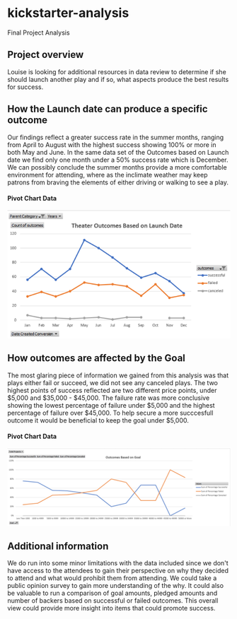 # kickstarter-analysis
Final Project Analysis

## **Project overview**

Louise is looking for additional resources in data review to determine if she should launch another
play and if so, what aspects produce the best results for success. 

## **How the Launch date can produce a specific outcome**

   Our findings reflect a greater success rate in the summer months, ranging from April to August
with the highest success showing 100% or more in both May and June. In the same data set of the Outcomes
based on Launch date we find only one month under a 50% success rate which is December. We can possibly
conclude the summer months provide a more comfortable environment for attending, where as the inclimate 
weather may keep patrons from braving the elements of either driving or walking to see a play.

#### Pivot Chart Data
![Theater Outcomes vs Launch](resources/Theater_Outcomes_vs_Launch.png)


## **How outcomes are affected by the Goal**

   The most glaring piece of information we gained from this analysis was that plays either fail or succeed, we 
did not see any canceled plays. The two highest points of success reflected are two different price points, under 
$5,000 and $35,000 - $45,000. The failure rate was more conclusive showing the lowest percentage of failure under
$5,000 and the highest percentage of failure over $45,000. To help secure a more succcesfull outcome it would be 
beneficial to keep the goal under $5,000. 

#### Pivot Chart Data
![Outcomes vs Goal](resources/Outcomes_vs_Goals.png)


## **Additional information**

 We do run into some minor limitations with the data included since we don't have access to the attendees to gain 
 their perspective on why they decided to attend and what would prohibit them from attending. We could take a public
 opinion survey to gain more understanding of the why. It could also be valuable to run a comparison of goal amounts, 
 pledged amounts and number of backers based on successful or failed outcomes. This overall view could provide more 
 insight into items that could promote success.
  
